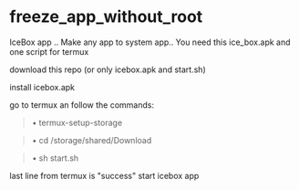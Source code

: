 # freeze_app_without_root
IceBox app .. Make any app to system app.. You need this ice_box.apk and one script for termux

download this repo (or only icebox.apk and start.sh)

install icebox.apk

go to termux an follow the commands:


>•  termux-setup-storage





>•  cd /storage/shared/Download





>•  sh start.sh

 last line from termux is "success"
start icebox app

